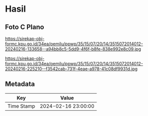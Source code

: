 # Hasil

## Foto C Plano

https://sirekap-obj-formc.kpu.go.id/34ea/pemilu/ppwp/35/15/07/20/14/3515072014012-20240216-133658--a94bb8c5-5dd9-4f6f-b8fe-838e992e8c09.jpg

https://sirekap-obj-formc.kpu.go.id/34ea/pemilu/ppwp/35/15/07/20/14/3515072014012-20240216-225210--f3542cab-731f-4eae-a978-41c08df9931d.jpg


## Metadata

| Key        | Value               |
| ---------- | ------------------- |
| Time Stamp | 2024-02-16 23:00:00 |



